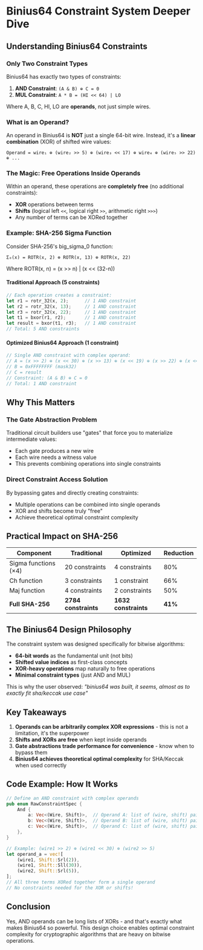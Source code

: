 # Binius64 Constraint System Deeper Dive

## Understanding Binius64 Constraints

### Only Two Constraint Types

Binius64 has exactly two types of constraints:

1. **AND Constraint**: `(A & B) ⊕ C = 0`
2. **MUL Constraint**: `A * B = (HI << 64) | LO`

Where A, B, C, HI, LO are **operands**, not just simple wires.

### What is an Operand?

An operand in Binius64 is **NOT** just a single 64-bit wire. Instead, it's a **linear combination** (XOR) of shifted wire values:

```
Operand = wire₁ ⊕ (wire₂ >> 5) ⊕ (wire₃ << 17) ⊕ wire₄ ⊕ (wire₅ >> 22) ⊕ ...
```

### The Magic: Free Operations Inside Operands

Within an operand, these operations are **completely free** (no additional constraints):
- **XOR** operations between terms
- **Shifts** (logical left `<<`, logical right `>>`, arithmetic right `>>>`)
- Any number of terms can be XORed together

### Example: SHA-256 Sigma Function

Consider SHA-256's big_sigma_0 function:
```
Σ₀(x) = ROTR(x, 2) ⊕ ROTR(x, 13) ⊕ ROTR(x, 22)
```

Where ROTR(x, n) = (x >> n) | (x << (32-n))

#### Traditional Approach (5 constraints)
```rust
// Each operation creates a constraint:
let r1 = rotr_32(x, 2);      // 1 AND constraint
let r2 = rotr_32(x, 13);     // 1 AND constraint  
let r3 = rotr_32(x, 22);     // 1 AND constraint
let t1 = bxor(r1, r2);       // 1 AND constraint
let result = bxor(t1, r3);   // 1 AND constraint
// Total: 5 AND constraints
```

#### Optimized Binius64 Approach (1 constraint)
```rust
// Single AND constraint with complex operand:
// A = (x >> 2) ⊕ (x << 30) ⊕ (x >> 13) ⊕ (x << 19) ⊕ (x >> 22) ⊕ (x << 10)
// B = 0xFFFFFFFF (mask32)
// C = result
// Constraint: (A & B) ⊕ C = 0
// Total: 1 AND constraint
```

## Why This Matters

### The Gate Abstraction Problem

Traditional circuit builders use "gates" that force you to materialize intermediate values:
- Each gate produces a new wire
- Each wire needs a witness value
- This prevents combining operations into single constraints

### Direct Constraint Access Solution

By bypassing gates and directly creating constraints:
- Multiple operations can be combined into single operands
- XOR and shifts become truly "free"
- Achieve theoretical optimal constraint complexity

## Practical Impact on SHA-256

| Component | Traditional | Optimized | Reduction |
|-----------|------------|-----------|-----------|
| Sigma functions (×4) | 20 constraints | 4 constraints | 80% |
| Ch function | 3 constraints | 1 constraint | 66% |
| Maj function | 4 constraints | 2 constraints | 50% |
| **Full SHA-256** | **2784 constraints** | **1632 constraints** | **41%** |

## The Binius64 Design Philosophy

The constraint system was designed specifically for bitwise algorithms:
- **64-bit words** as the fundamental unit (not bits)
- **Shifted value indices** as first-class concepts
- **XOR-heavy operations** map naturally to free operations
- **Minimal constraint types** (just AND and MUL)

This is why the user observed: *"binius64 was built, it seems, almost as to exactly fit sha/keccak use case"*

## Key Takeaways

1. **Operands can be arbitrarily complex XOR expressions** - this is not a limitation, it's the superpower
2. **Shifts and XORs are free** when kept inside operands
3. **Gate abstractions trade performance for convenience** - know when to bypass them
4. **Binius64 achieves theoretical optimal complexity** for SHA/Keccak when used correctly

## Code Example: How It Works

```rust
// Define an AND constraint with complex operands
pub enum RawConstraintSpec {
    And {
        a: Vec<(Wire, Shift)>,  // Operand A: list of (wire, shift) pairs
        b: Vec<(Wire, Shift)>,  // Operand B: list of (wire, shift) pairs
        c: Vec<(Wire, Shift)>,  // Operand C: list of (wire, shift) pairs
    },
}

// Example: (wire1 >> 2) ⊕ (wire1 << 30) ⊕ (wire2 >> 5)
let operand_a = vec![
    (wire1, Shift::Srl(2)),
    (wire1, Shift::Sll(30)),
    (wire2, Shift::Srl(5)),
];
// All three terms XORed together form a single operand
// No constraints needed for the XOR or shifts!
```

## Conclusion

Yes, AND operands can be long lists of XORs - and that's exactly what makes Binius64 so powerful. This design choice enables optimal constraint complexity for cryptographic algorithms that are heavy on bitwise operations.
